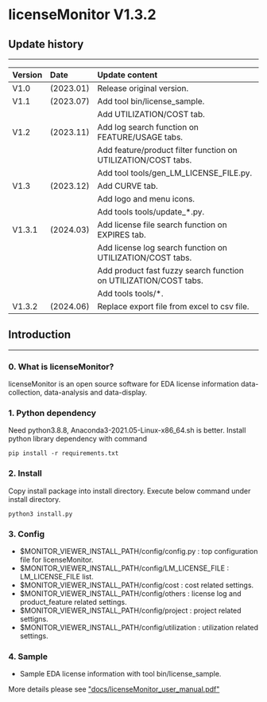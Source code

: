 # licenseMonitor V1.3.2

## Update history
***
| Version | Date      | Update content                                                   |
|:--------|:----------|:-----------------------------------------------------------------|
| V1.0    | (2023.01) | Release original version.                                        |
| V1.1    | (2023.07) | Add tool bin/license_sample.                                     |
|         |           | Add UTILIZATION/COST tab.                                        |
| V1.2    | (2023.11) | Add log search function on FEATURE/USAGE tabs.                   |
|         |           | Add feature/product filter function on UTILIZATION/COST tabs.    |
|         |           | Add tool tools/gen_LM_LICENSE_FILE.py.                           |
| V1.3    | (2023.12) | Add CURVE tab.                                                   |
|         |           | Add logo and menu icons.                                         |
|         |           | Add tools tools/update_*.py.                                     |
| V1.3.1  | (2024.03) | Add license file search function on EXPIRES tab.                 |
|         |           | Add license log search function on UTILIZATION/COST tabs.        |
|         |           | Add product fast fuzzy search function on UTILIZATION/COST tabs. |
|         |           | Add tools tools/*.                                               |
| V1.3.2  | (2024.06) | Replace export file from excel to csv file.                      |


## Introduction
***

### 0. What is licenseMonitor?
licenseMonitor is an open source software for EDA license information data-collection,
data-analysis and data-display.

### 1. Python dependency
Need python3.8.8, Anaconda3-2021.05-Linux-x86_64.sh is better.
Install python library dependency with command

    pip install -r requirements.txt

### 2. Install
Copy install package into install directory.
Execute below command under install directory.

    python3 install.py

### 3. Config
  - $MONITOR_VIEWER_INSTALL_PATH/config/config.py : top configuration file for licenseMonitor.
  - $MONITOR_VIEWER_INSTALL_PATH/config/LM_LICENSE_FILE : LM_LICENSE_FILE list.
  - $MONITOR_VIEWER_INSTALL_PATH/config/cost : cost related settings.
  - $MONITOR_VIEWER_INSTALL_PATH/config/others : license log and product_feature related settings.
  - $MONITOR_VIEWER_INSTALL_PATH/config/project : project related settigns.
  - $MONITOR_VIEWER_INSTALL_PATH/config/utilization : utilization related settings.

### 4. Sample
  - Sample EDA license information with tool bin/license_sample.


More details please see ["docs/licenseMonitor_user_manual.pdf"](./docs/licenseMonitor_user_manual.pdf)
